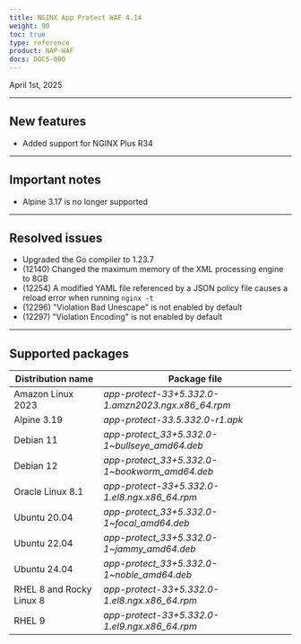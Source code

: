```yaml
---
title: NGINX App Protect WAF 4.14
weight: 90
toc: true
type: reference
product: NAP-WAF
docs: DOCS-000
---
```


April 1st, 2025

---

## New features

- Added support for NGINX Plus R34

---

## Important notes

- Alpine 3.17 is no longer supported

---

## Resolved issues

- Upgraded the Go compiler to 1.23.7
- (12140) Changed the maximum memory of the XML processing engine to 8GB
- (12254) A modified YAML file referenced by a JSON policy file causes a reload error when running `nginx -t`
- (12296) "Violation Bad Unescape" is not enabled by default
- (12297) "Violation Encoding" is not enabled by default

---

## Supported packages

| Distribution name        | Package file                                       |
|--------------------------|----------------------------------------------------|
| Amazon Linux 2023        | _app-protect-33+5.332.0-1.amzn2023.ngx.x86_64.rpm_ |
| Alpine 3.19              | _app-protect-33.5.332.0-r1.apk_                    |
| Debian 11                | _app-protect_33+5.332.0-1\~bullseye_amd64.deb_     |
| Debian 12                | _app-protect_33+5.332.0-1\~bookworm_amd64.deb_     |
| Oracle Linux 8.1         | _app-protect-33+5.332.0-1.el8.ngx.x86_64.rpm_      |
| Ubuntu 20.04             | _app-protect_33+5.332.0-1\~focal_amd64.deb_        |
| Ubuntu 22.04             | _app-protect_33+5.332.0-1\~jammy_amd64.deb_        |
| Ubuntu 24.04             | _app-protect_33+5.332.0-1\~noble_amd64.deb_        |
| RHEL 8 and Rocky Linux 8 | _app-protect-33+5.332.0-1.el8.ngx.x86_64.rpm_      |
| RHEL 9                   | _app-protect-33+5.332.0-1.el9.ngx.x86_64.rpm_      |
